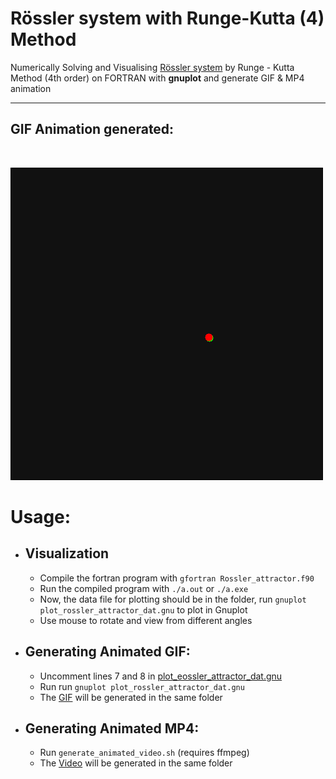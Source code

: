 # **Rössler system with Runge-Kutta (4) Method**

Numerically Solving and Visualising [Rössler system](https://en.wikipedia.org/wiki/Rössler_attractor) by Runge - Kutta Method (4th order) on FORTRAN with **gnuplot** and generate GIF & MP4 animation



***

## GIF Animation generated:
<br>

![Animation GIF](rossler_attractor.gif)

# Usage:
* ## Visualization
  * Compile the fortran program with 
  ```gfortran Rossler_attractor.f90```
  * Run the compiled program with `./a.out` or `./a.exe`
  * Now, the data file for plotting should be in the folder, run `gnuplot plot_rossler_attractor_dat.gnu` to plot in Gnuplot
  * Use mouse to rotate and view from different angles


* ## Generating Animated GIF:

  * Uncomment lines 7 and 8 in [plot_eossler_attractor_dat.gnu](plot_Rossler_attractor_dat.gnu)
  * Run run `gnuplot plot_rossler_attractor_dat.gnu`
  * The [GIF](Rossler_attractor.gif) will be generated in the same folder


* ## Generating Animated MP4:
  * Run ```generate_animated_video.sh``` (requires ffmpeg)
  * The [Video](rossler_attractor.mp4) will be generated in the same folder